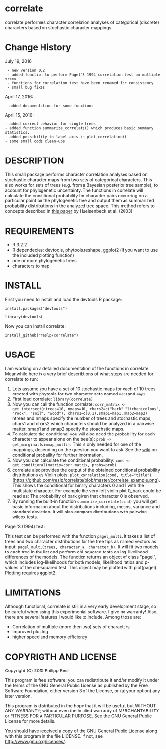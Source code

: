 correlate
=========

correlate performes character correlation analyses of categorical (discrete) characters based on stochastic character mappings.

Change History
=================
July 19, 2016

	 - new version 0.2
	 - added function to perform Pagel'S 1994 correlation test on multiple trees
	 - functions for correlation test have been renamed for consistency
	 - small bug fixes
	


April 17, 2016:

	- added documentation for some functions


April 15, 2016:

	- added correct behavior for single trees
	- added function summarize_correlate() which produces basic summary statistics.
	- added possibility to label axis in plot_correlation()
	- some small code clean-ups


DESCRIPTION
===========

This small package performs character correlation analyses based on stochastic character maps from two sets of categorical characters. This also works for sets of trees (e.g. from a Bayesian posterior tree sample), to account for phylogenetic uncertainty. The functions in correlate will calculate the conditional probability for character pairs occurring on a particular point on the phylogenetic tree and output them as summarized probability distributions in the analyzed tree space. This method refers to concepts described in [this paper](http://sysbio.oxfordjournals.org/content/52/2/131.short) by Huelsenbeck et al. (2003) 


REQUIREMENTS
============

- R 3.2.2
- R dependecies: devtools, phytools,reshape, ggplot2 (if you want to use the included plotting function)
- one or more phylogenetic trees
- characters to map


INSTALL
========

First you need to install and load the devtools R package:

`install.packages("devtools") `

`library(devtools) `


Now you can install correlate:

`install_github("reslp/correlate")`





USAGE
=====
I am working on a detailed documentation of the functions in correlate. Meanwhile here is a very brief describtions of what steps are needed for correlate to run:

1. Lets assume you have a set of 10 stochastic maps for each of 10 trees created with phytools for two character sets named `map1`and `map2` 
2. First load correlate: `library(correlate)`
3. Now you can call the function correlate:
`corr_matrix <- get_intersect(ntrees=10, nmaps=10, chars2=c("bark","lichenicolous", "rock", "soil", "wood"), chars1=c(0,1),smap1=map1,smap2=map2)` 
ntrees and nmaps specify the number of trees and stochastic maps, chars1 and chars2 which characters should be analyzed in a pairwise matter. smap1 and smap2 specify the stoachstic maps.
4. To calculate the conditional you will also need the probability for each character to appear alone on the tree(s): `prob <- get_marginal(simmap_multi)`. This is only needed for one of the mappings, depending on the question you want to ask. See the [wiki](https://en.wikipedia.org/wiki/Conditional_probability) on conditional probaility for further information.
5. Now you can calculate the conditional probability: `cond <- get_conditional(matrix=corr_matrix, probs=prob)`
6. correlate also provides the output of the obtained conditional probability distributions as Violin plots: `plot_correlation(cond, title="title")`
(https://github.com/reslp/correlate/blob/master/correlate_example.png). This shows the conditional for binary characters 0 and 1 with the multistate character. For example the very left violin plot 0_bark could be read as: The probability of bark given that character 0 is observed.
7. By running the built-in function `summarize_correlate(cond)` you will get basic information about the distributions including, means, variance and standard deviation. It will also compare distributions with pairwise wilcox tests.


Pagel'S (1994) test:

This test can be performed with the function `pagel_multi`. It takes a list of trees and two character distributions for the tree tips as named vectors as input: `pagel_multi(trees, character_a, character_b)`. It will fit two models to each tree in the list and perform chi-squared tests on log-likelihood differences of the models. The function returns an object of class "pagel", which includes log-likelihoods for both models, likelihood ratios and p-values of the chi-squared test. This object may be plotted with plot(pagel). Plotting requires ggplot2.



LIMITATIONS
===========
Although functional, correlate is still in a very early development stage, so be careful when using this experimental software. I give no warranty! Also, there are several features I would like to include. Among those are:

- Correlation of multiple (more then two) sets of characters
- Improved plotting
- higher speed and memory efficiency



COPYRIGTH AND LICENSE
=====================

Copyright (C) 2015 Philipp Resl

This program is free software: you can redistribute it and/or modify it under the terms of the GNU General Public License as published by the Free Software Foundation, either version 3 of the License, or (at your option) any later version.

This program is distributed in the hope that it will be useful, but WITHOUT ANY WARRANTY; without even the implied warranty of MERCHANTABILITY or FITNESS FOR A PARTICULAR PURPOSE. See the GNU General Public License for more details.

You should have received a copy of the GNU General Public License along with this program in the file LICENSE. If not, see http://www.gnu.org/licenses/.

